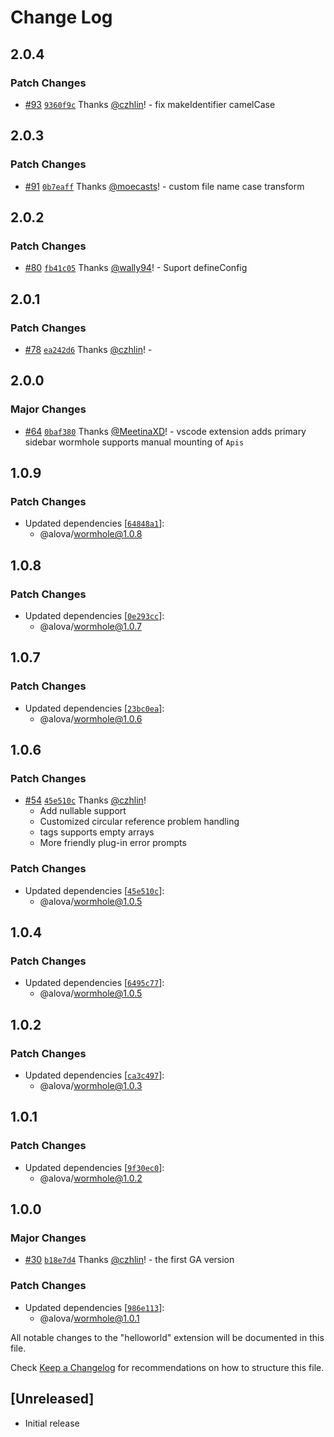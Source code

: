 # Change Log

## 2.0.4

### Patch Changes

- [#93](https://github.com/alovajs/devtools/pull/93) [`9360f9c`](https://github.com/alovajs/devtools/commit/9360f9cc5b118fbf23e122505253d675a6597842) Thanks [@czhlin](https://github.com/czhlin)! - fix makeIdentifier camelCase

## 2.0.3

### Patch Changes

- [#91](https://github.com/alovajs/devtools/pull/91) [`0b7eaff`](https://github.com/alovajs/devtools/commit/0b7eaffa8c11cfd072c608be0171b358f734b143) Thanks [@moecasts](https://github.com/moecasts)! - custom file name case transform

## 2.0.2

### Patch Changes

- [#80](https://github.com/alovajs/devtools/pull/80) [`fb41c05`](https://github.com/alovajs/devtools/commit/fb41c05cec81481fd74078db68c391cfa02418a9) Thanks [@wally94](https://github.com/wally94)! - Suport defineConfig

## 2.0.1

### Patch Changes

- [#78](https://github.com/alovajs/devtools/pull/78) [`ea242d6`](https://github.com/alovajs/devtools/commit/ea242d610b13958a69c342a5d3206ceff9ec4310) Thanks [@czhlin](https://github.com/czhlin)! -

## 2.0.0

### Major Changes

- [#64](https://github.com/alovajs/devtools/pull/64) [`0baf380`](https://github.com/alovajs/devtools/commit/0baf380ec36c9bfef9e7b7b9b7568beda3e3909b) Thanks [@MeetinaXD](https://github.com/MeetinaXD)! - vscode extension adds primary sidebar
  wormhole supports manual mounting of `Apis`

## 1.0.9

### Patch Changes

- Updated dependencies [[`64848a1`](https://github.com/alovajs/devtools/commit/64848a1275dedc79ddda27c36ddefa0e64301a6c)]:
  - @alova/wormhole@1.0.8

## 1.0.8

### Patch Changes

- Updated dependencies [[`0e293cc`](https://github.com/alovajs/devtools/commit/0e293cc4e5f76099b5287ad1f4a62c94f43482c3)]:
  - @alova/wormhole@1.0.7

## 1.0.7

### Patch Changes

- Updated dependencies [[`23bc0ea`](https://github.com/alovajs/devtools/commit/23bc0eac517f2277f1580c486870d9719edaac5a)]:
  - @alova/wormhole@1.0.6

## 1.0.6

### Patch Changes

- [#54](https://github.com/alovajs/devtools/pull/54) [`45e510c`](https://github.com/alovajs/devtools/commit/45e510c5eb8bc242c821070ca4bf993eafa88f39) Thanks [@czhlin](https://github.com/czhlin)!
  - Add nullable support
  - Customized circular reference problem handling
  - tags supports empty arrays
  - More friendly plug-in error prompts

### Patch Changes

- Updated dependencies [[`45e510c`](https://github.com/alovajs/devtools/commit/45e510c5eb8bc242c821070ca4bf993eafa88f39)]:
  - @alova/wormhole@1.0.5

## 1.0.4

### Patch Changes

- Updated dependencies [[`6495c77`](https://github.com/alovajs/devtools/commit/6495c77d9885dbf04008c40ddefaa526be88e130)]:
  - @alova/wormhole@1.0.5

## 1.0.2

### Patch Changes

- Updated dependencies [[`ca3c497`](https://github.com/alovajs/devtools/commit/ca3c497a808ee6ab927942a04d698d765ee6fec7)]:
  - @alova/wormhole@1.0.3

## 1.0.1

### Patch Changes

- Updated dependencies [[`9f30ec0`](https://github.com/alovajs/devtools/commit/9f30ec0b9abc6095d5f1ea94433daf5fa8da6200)]:
  - @alova/wormhole@1.0.2

## 1.0.0

### Major Changes

- [#30](https://github.com/alovajs/devtools/pull/30) [`b18e7d4`](https://github.com/alovajs/devtools/commit/b18e7d49b757777110112661f5ef159acf475ede) Thanks [@czhlin](https://github.com/czhlin)! - the first GA version

### Patch Changes

- Updated dependencies [[`986e113`](https://github.com/alovajs/devtools/commit/986e113dbd1fa9f1096c861973b7f704258d9343)]:
  - @alova/wormhole@1.0.1

All notable changes to the "helloworld" extension will be documented in this file.

Check [Keep a Changelog](http://keepachangelog.com/) for recommendations on how to structure this file.

## [Unreleased]

- Initial release
